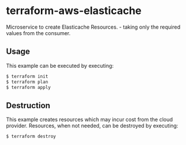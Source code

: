  # terraform-aws-elasticache

Microservice to create Elasticache Resources. - taking only the required values from the consumer.

## Usage
This example can be executed by executing:
```bash
$ terraform init
$ terraform plan
$ terraform apply
```

## Destruction
This example creates resources which may incur cost from the cloud provider. Resources, when not needed, can be destroyed by executing:
```bash
$ terraform destroy
```


